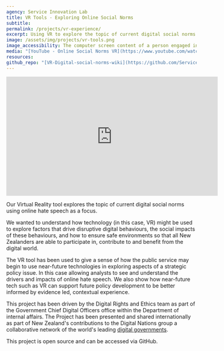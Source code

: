```yaml
---
agency: Service Innovation Lab
title: VR Tools - Exploring Online Social Norms
subtitle:
permalink: /projects/vr-experience/
excerpt: Using VR to explore the topic of current digital social norms using online hate speech as a focus.
image: /assets/img/projects/vr-tools.png
image_accessibility: The computer screen content of a person engaged in online hate speech.
media: "[YouTube - Online Social Norms VR](https://www.youtube.com/watch?v=pUIPbUMwqHg)"
resources:
github_repo: "[VR-Digital-social-norms-wiki](https://github.com/ServiceInnovationLab/VR-Digital-social-norms/wiki)"
---
```

<iframe width="560" height="315" src="https://www.youtube.com/embed/pUIPbUMwqHg" title="Online Social Norms VR" frameborder="0" allow="accelerometer; autoplay; encrypted-media; gyroscope; picture-in-picture" allowfullscreen></iframe>

Our Virtual Reality tool explores the topic of current digital social norms using online hate speech as a focus.

We wanted to understand how technology (in this case, VR) might be used to explore factors that drive disruptive digital behaviours, the social impacts of these behaviours, and how to ensure safe environments so that all New Zealanders are able to participate in, contribute to and benefit from the digital world.

The VR tool has been used to give a sense of how the public service may begin to use near-future technologies in exploring aspects of a strategic policy issue. In this case allowing analysts to see and understand the drivers and impacts of online hate speech. We also show how near-future tech such as VR can support future policy development to be better informed by evidence led, contextual experience.

This project has been driven by the Digital Rights and Ethics team as part of the Government Chief Digital Officers office within the Department of internal affairs. The Project has been presented and shared internationally as part of New Zealand's contributions to the Digital Nations group a collaborative network of the world's leading [digital governments](https://en.wikipedia.org/wiki/Digital_government).

This project is open source and can be accessed via GitHub.
